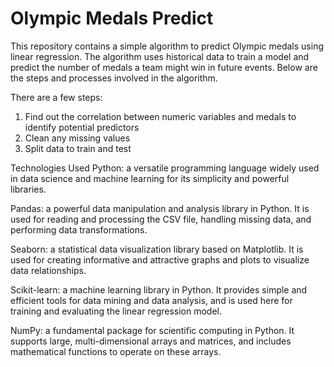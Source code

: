 # Olympic Medals Predict
This repository contains a simple algorithm to predict Olympic medals using linear regression. The algorithm uses historical data to train a model and predict the number of medals a team might win in future events. Below are the steps and processes involved in the algorithm.

There are a few steps:
1. Find out the correlation between numeric variables and medals to identify potential predictors
2. Clean any missing values
3. Split data to train and test

Technologies Used
Python: a versatile programming language widely used in data science and machine learning for its simplicity and powerful libraries.

Pandas: a powerful data manipulation and analysis library in Python. It is used for reading and processing the CSV file, handling missing data, and performing data transformations.

Seaborn: a statistical data visualization library based on Matplotlib. It is used for creating informative and attractive graphs and plots to visualize data relationships.

Scikit-learn: a machine learning library in Python. It provides simple and efficient tools for data mining and data analysis, and is used here for training and evaluating the linear regression model.

NumPy: a fundamental package for scientific computing in Python. It supports large, multi-dimensional arrays and matrices, and includes mathematical functions to operate on these arrays.

